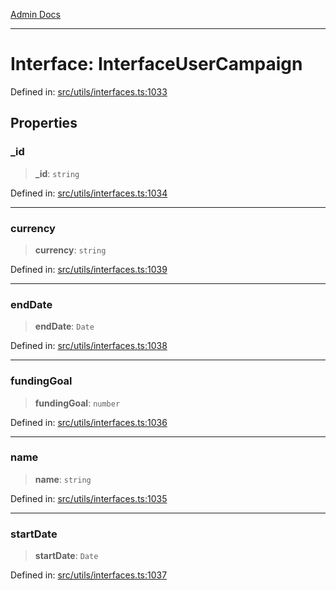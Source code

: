 [Admin Docs](/)

***

# Interface: InterfaceUserCampaign

Defined in: [src/utils/interfaces.ts:1033](https://github.com/PalisadoesFoundation/talawa-admin/blob/main/src/utils/interfaces.ts#L1033)

## Properties

### \_id

> **\_id**: `string`

Defined in: [src/utils/interfaces.ts:1034](https://github.com/PalisadoesFoundation/talawa-admin/blob/main/src/utils/interfaces.ts#L1034)

***

### currency

> **currency**: `string`

Defined in: [src/utils/interfaces.ts:1039](https://github.com/PalisadoesFoundation/talawa-admin/blob/main/src/utils/interfaces.ts#L1039)

***

### endDate

> **endDate**: `Date`

Defined in: [src/utils/interfaces.ts:1038](https://github.com/PalisadoesFoundation/talawa-admin/blob/main/src/utils/interfaces.ts#L1038)

***

### fundingGoal

> **fundingGoal**: `number`

Defined in: [src/utils/interfaces.ts:1036](https://github.com/PalisadoesFoundation/talawa-admin/blob/main/src/utils/interfaces.ts#L1036)

***

### name

> **name**: `string`

Defined in: [src/utils/interfaces.ts:1035](https://github.com/PalisadoesFoundation/talawa-admin/blob/main/src/utils/interfaces.ts#L1035)

***

### startDate

> **startDate**: `Date`

Defined in: [src/utils/interfaces.ts:1037](https://github.com/PalisadoesFoundation/talawa-admin/blob/main/src/utils/interfaces.ts#L1037)
